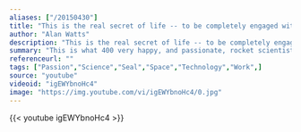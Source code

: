 ```yaml
---
aliases: ["/20150430"]
title: "This is the real secret of life -- to be completely engaged with what you are doing in the here and now. And instead of calling it work, realize it is play."
author: "Alan Watts"
description: "This is the real secret of life -- to be completely engaged with what you are doing in the here and now. And instead of calling it work, realize it is play. - Alan Watts quotes from GetInspired365.com"
summary: "This is what 400 very happy, and passionate, rocket scientists look like. "
referenceurl: ""
tags: ["Passion","Science","Seal","Space","Technology","Work",]
source: "youtube"
videoid: "igEWYbnoHc4"
image: "https://img.youtube.com/vi/igEWYbnoHc4/0.jpg"
---
```


{{< youtube igEWYbnoHc4 >}}
